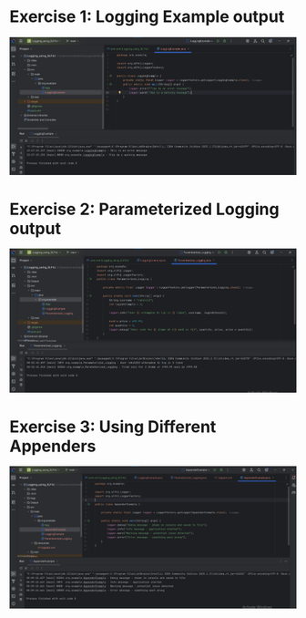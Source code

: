 # Exercise 1: Logging Example output 
![alt text](image.png)

# Exercise 2: Parameterized Logging output 
![alt text](image-1.png)

# Exercise 3: Using Different Appenders 
![alt text](image-2.png)
